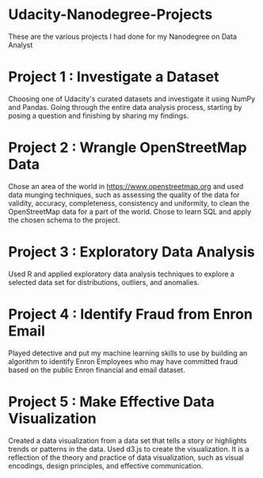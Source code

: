 # Udacity-Nanodegree-Projects
These are the various projects I had done for my Nanodegree on Data Analyst

# Project 1 : Investigate a Dataset
Choosing one of Udacity's curated datasets and investigate it using NumPy and Pandas. Going through the entire data analysis process, starting by posing a question and finishing by sharing my findings.


# Project 2 : Wrangle OpenStreetMap Data
Chose an area of the world in https://www.openstreetmap.org and used data munging techniques, such as assessing the quality of the data for validity, accuracy, completeness, consistency and uniformity, to clean the OpenStreetMap data for a part of the world. Chose to learn SQL and apply the chosen schema to the project.


# Project 3 : Exploratory Data Analysis
Used R and applied exploratory data analysis techniques to explore a selected data set for distributions, outliers, and anomalies.


# Project 4 : Identify Fraud from Enron Email
Played detective and put my machine learning skills to use by building an algorithm to identify Enron Employees who may have committed fraud based on the public Enron financial and email dataset.


# Project 5 : Make Effective Data Visualization
Created a data visualization from a data set that tells a story or highlights trends or patterns in the data. Used d3.js to create the visualization. It is a reflection of the theory and practice of data visualization, such as visual encodings, design principles, and effective communication.
